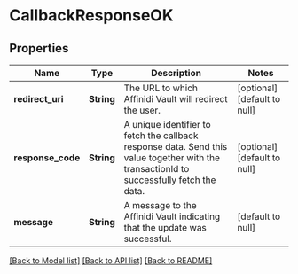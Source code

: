 # CallbackResponseOK

## Properties

| Name              | Type       | Description                                                                                                                              | Notes                        |
| ----------------- | ---------- | ---------------------------------------------------------------------------------------------------------------------------------------- | ---------------------------- |
| **redirect_uri**  | **String** | The URL to which Affinidi Vault will redirect the user.                                                                                  | [optional] [default to null] |
| **response_code** | **String** | A unique identifier to fetch the callback response data. Send this value together with the transactionId to successfully fetch the data. | [optional] [default to null] |
| **message**       | **String** | A message to the Affinidi Vault indicating that the update was successful.                                                               | [default to null]            |

[[Back to Model list]](../README.md#documentation-for-models) [[Back to API list]](../README.md#documentation-for-api-endpoints) [[Back to README]](../README.md)
